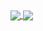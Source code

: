 <a href="https://github.com/anuraghazra/github-readme-stats">
  <picture>
    <source srcset="https://github-readme-stats.vercel.app/api?username=koeqaife&show_icons=true&theme=dark" media="(prefers-color-scheme: dark)" />
    <source srcset="https://github-readme-stats.vercel.app/api?username=koeqaife&show_icons=true" media="(prefers-color-scheme: light), (prefers-color-scheme: no-preference)" />
    <img align="center" src="https://github-readme-stats.vercel.app/api?username=koeqaife&show_icons=true" />
  </picture>
</a>

<a href="https://github.com/anuraghazra/convoychat">
  <picture>
    <source srcset="https://github-readme-stats.vercel.app/api/top-langs?username=koeqaife&layout=compact&langs_count=8&theme=dark" media="(prefers-color-scheme: dark)" />
    <source srcset="https://github-readme-stats.vercel.app/api/top-langs?username=koeqaife&layout=compact&langs_count=8" media="(prefers-color-scheme: light), (prefers-color-scheme: no-preference)" />
    <img align="center" src="https://github-readme-stats.vercel.app/api/top-langs?username=koeqaife&layout=compact&langs_count=8" />
  </picture>
</a>
